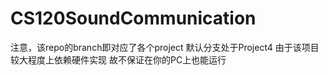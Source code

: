# CS120SoundCommunication

注意，该repo的branch即对应了各个project
默认分支处于Project4
由于该项目较大程度上依赖硬件实现
故不保证在你的PC上也能运行
